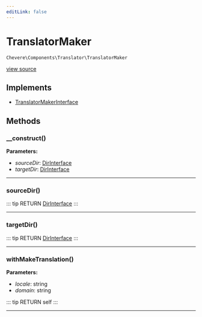 ```yaml
---
editLink: false
---
```


# TranslatorMaker

`Chevere\Components\Translator\TranslatorMaker`

[view source](https://github.com/chevere/chevere/blob/master/src/Chevere/Components/Translator/TranslatorMaker.php)

## Implements

- [TranslatorMakerInterface](../../Interfaces/Translator/TranslatorMakerInterface.md)

## Methods

### __construct()

**Parameters:**

- *sourceDir*: [DirInterface](../../Interfaces/Filesystem/DirInterface.md)
- *targetDir*: [DirInterface](../../Interfaces/Filesystem/DirInterface.md)

---

### sourceDir()

::: tip RETURN
[DirInterface](../../Interfaces/Filesystem/DirInterface.md)
:::

---

### targetDir()

::: tip RETURN
[DirInterface](../../Interfaces/Filesystem/DirInterface.md)
:::

---

### withMakeTranslation()

**Parameters:**

- *locale*: string
- *domain*: string

::: tip RETURN
self
:::

---
